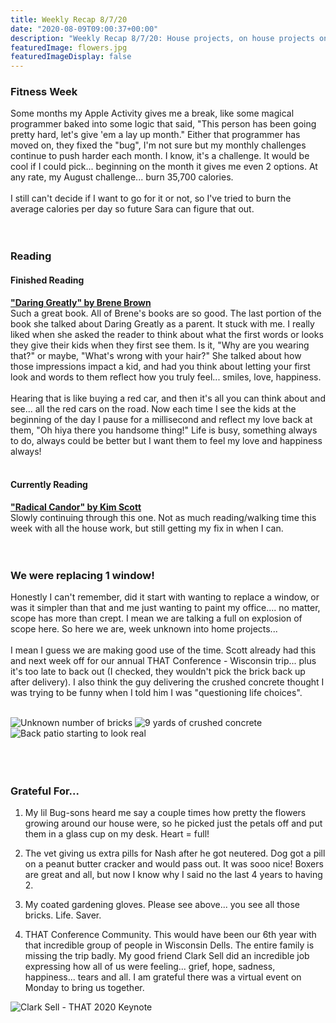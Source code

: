 ```yaml
---
title: Weekly Recap 8/7/20
date: "2020-08-09T09:00:37+00:00"
description: "Weekly Recap 8/7/20: House projects, on house projects on house projects"
featuredImage: flowers.jpg
featuredImageDisplay: false
---
```


### Fitness Week

Some months my Apple Activity gives me a break, like some magical programmer baked into some logic that said, "This person has been going pretty hard, let's give 'em a lay up month." Either that programmer has moved on, they fixed the "bug", I'm not sure but my monthly challenges continue to push harder each month. I know, it's a challenge. It would be cool if I could pick... beginning on the month it gives me even 2 options. At any rate, my August challenge... burn 35,700 calories.
<br/>
<br/>
I still can't decide if I want to go for it or not, so I've tried to burn the average calories per day so future Sara can figure that out.
<br/>
<br/>
<br/>

### Reading

#### Finished Reading

<a href="https://www.amazon.com/Daring-Greatly-Courage-Vulnerable-Transforms/dp/1592408419" target="_blank" rel="noopener">**"Daring Greatly" by Brene Brown**</a><br/>
Such a great book. All of Brene's books are so good. The last portion of the book she talked about Daring Greatly as a parent. It stuck with me. I really liked when she asked the reader to think about what the first words or looks they give their kids when they first see them. Is it, "Why are you wearing that?" or maybe, "What's wrong with your hair?" She talked about how those impressions impact a kid, and had you think about letting your first look and words to them reflect how you truly feel... smiles, love, happiness.
<br />
<br />
Hearing that is like buying a red car, and then it's all you can think about and see... all the red cars on the road. Now each time I see the kids at the beginning of the day I pause for a millisecond and reflect my love back at them, "Oh hiya there you handsome thing!" Life is busy, something always to do, always could be better but I want them to feel my love and happiness always!
<br />
<br />

#### Currently Reading

<a href="https://www.radicalcandor.com/" target="_blank" rel="noopener">**"Radical Candor" by Kim Scott**</a><br/>Slowly continuing through this one. Not as much reading/walking time this week with all the house work, but still getting my fix in when I can.
<br />
<br />
<br />

### We were replacing 1 window!

Honestly I can't remember, did it start with wanting to replace a window, or was it simpler than that and me just wanting to paint my office.... no matter, scope has more than crept. I mean we are talking a full on explosion of scope here. So here we are, week unknown into home projects...
<br />
<br />
I mean I guess we are making good use of the time. Scott already had this and next week off for our annual THAT Conference - Wisconsin trip... plus it's too late to back out (I checked, they wouldn't pick the brick back up after delivery). I also think the guy delivering the crushed concrete thought I was trying to be funny when I told him I was "questioning life choices".
<br />
<br />

<div id="photos">
  <img src='./driveway-bricks.jpg' alt='Unknown number of bricks'/>
  <img src='./driveway-rock.jpg' alt='9 yards of crushed concrete' />
  <img src='./patio-progress.jpg' alt='Back patio starting to look real' />
</div>
<br />
<br />
<br />

### Grateful For...

1. My lil Bug-sons heard me say a couple times how pretty the flowers growing around our house were, so he picked just the petals off and put them in a glass cup on my desk. Heart = full!

2. The vet giving us extra pills for Nash after he got neutered. Dog got a pill on a peanut butter cracker and would pass out. It was sooo nice! Boxers are great and all, but now I know why I said no the last 4 years to having 2.

3. My coated gardening gloves. Please see above... you see all those bricks. Life. Saver.

4. THAT Conference Community. This would have been our 6th year with that incredible group of people in Wisconsin Dells. The entire family is missing the trip badly. My good friend Clark Sell did an incredible job expressing how all of us were feeling... grief, hope, sadness, happiness... tears and all. I am grateful there was a virtual event on Monday to bring us together.

<div class="photo"><img src='./that-2020-keynote.jpg' alt='Clark Sell - THAT 2020 Keynote'/></div>
<br />
<br />
<br />
